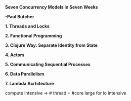 **Seven Concurrency Models in Seven Weeks**

**-Paul Butcher**

**1. Threads and Locks**

**2. Functional Programming**

**3. Clojure Way: Separate Identity from State**

**4. Actors**

**5. Communicating Sequential Processes**

**6. Data Parallelism**

**7. Lambda Acrhitecture**

compute intensive => # thread = #core
large for io intensive
